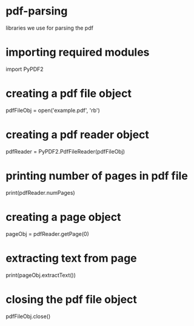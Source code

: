# pdf-parsing
libraries we use for parsing the pdf
# importing required modules 
import PyPDF2 

# creating a pdf file object 
pdfFileObj = open('example.pdf', 'rb') 

# creating a pdf reader object 
pdfReader = PyPDF2.PdfFileReader(pdfFileObj) 

# printing number of pages in pdf file 
print(pdfReader.numPages) 

# creating a page object 
pageObj = pdfReader.getPage(0) 

# extracting text from page 
print(pageObj.extractText()) 

# closing the pdf file object 
pdfFileObj.close() 
